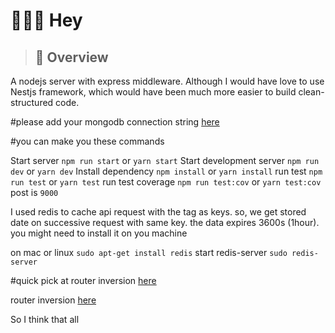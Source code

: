 # 👷🔧🔩 Hey

> ## 👀 Overview

A nodejs server with express middleware. Although I would have love to use Nestjs framework, which would have been much more easier to build clean-structured code.

#please add your mongodb connection string [here](https://github.com/ekamanelly/express_server_mongodb/blob/master/src/index.ts)



#you can make you these commands

Start server `npm run start` or `yarn start` 
Start  development server `npm run dev` or `yarn dev`
Install dependency `npm install` or `yarn install`
run test `npm run test` or `yarn test`
run test coverage `npm run test:cov` or `yarn test:cov`
post is `9000`


I used redis to cache api request with the tag as keys. so, we get stored date on successive request with same key. the data expires 3600s (1hour). you might need to install it on you machine 

on mac or linux `sudo apt-get install redis`
start redis-server `sudo redis-server`


#quick pick at
  router inversion [here](https://github.com/ekamanelly/express_server_mongodb/blob/master/src/question/quetion.route.ts)
  
   
  router inversion [here](https://github.com/ekamanelly/express_server_mongodb/blob/master/src/question/question.serviceAdaptor.ts) 


So I think that all 